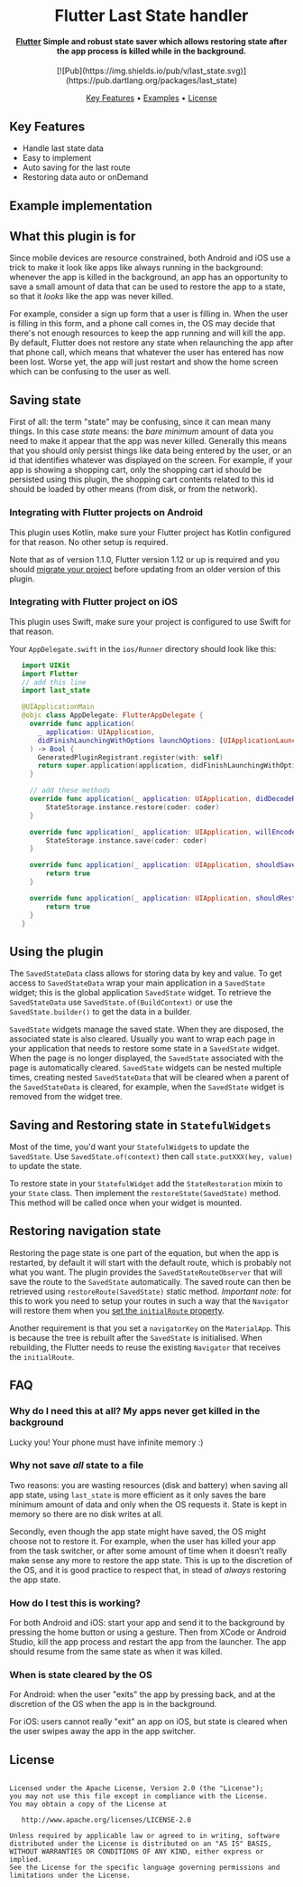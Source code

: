 <h1 align="center">
  Flutter Last State handler
  <br>
</h1>

<h4 align="center">
  <a href="https://flutter.io" target="_blank">Flutter</a> Simple and robust state saver which allows restoring state after the app process is killed while in the background.
</h4>

<p align="center">
[![Pub](https://img.shields.io/pub/v/last_state.svg)](https://pub.dartlang.org/packages/last_state)
</p>
<p align="center">
  <a href="#key-features">Key Features</a> •
  <a href="https://github.com/salim-lachdhaf/last_state/blob/master/example">Examples</a> •
  <a href="#license">License</a>
</p>

## Key Features
* Handle last state data
* Easy to implement
* Auto saving for the last route
* Restoring data auto or onDemand

## Example implementation


## What this plugin is for
Since mobile devices are resource constrained, both Android and iOS use a trick to make it look like apps like always running in
the background: whenever the app is killed in the background, an app has an opportunity to save a small amount of data
that can be used to restore the app to a state, so that it _looks_ like the app was never killed.

For example, consider a sign up form that a user is filling in. When the user is filling in this form, and a phone call comes in,
the OS may decide that there's not enough resources to keep the app running and will kill the app. By default, Flutter does not
restore any state when relaunching the app after that phone call, which means that whatever the user has entered has now been lost.
Worse yet, the app will just restart and show the home screen which can be confusing to the user as well.

## Saving state
First of all: the term "state" may be confusing, since it can mean many things. In this case _state_ means: the *bare minimum*
amount of data you need to make it appear that the app was never killed. Generally this means that you should only persist things like
data being entered by the user, or an id that identifies whatever was displayed on the screen. For example, if your app is showing
a shopping cart, only the shopping cart id should be persisted using this plugin, the shopping cart contents related to this id
should be loaded by other means (from disk, or from the network).

### Integrating with Flutter projects on Android
This plugin uses Kotlin, make sure your Flutter project has Kotlin configured for that reason.
No other setup is required.

Note that as of version 1.1.0, Flutter version 1.12 or up is required and you should [migrate your project](https://github.com/flutter/flutter/wiki/Upgrading-pre-1.12-Android-projects)
before updating from an older version of this plugin.

### Integrating with Flutter project on iOS
This plugin uses Swift, make sure your project is configured to use Swift for that reason.

Your `AppDelegate.swift` in the `ios/Runner` directory should look like this:

```swift
   import UIKit
   import Flutter
   // add this line
   import last_state

   @UIApplicationMain
   @objc class AppDelegate: FlutterAppDelegate {
     override func application(
       _ application: UIApplication,
       didFinishLaunchingWithOptions launchOptions: [UIApplicationLaunchOptionsKey: Any]?
     ) -> Bool {
       GeneratedPluginRegistrant.register(with: self)
       return super.application(application, didFinishLaunchingWithOptions: launchOptions)
     }

     // add these methods
     override func application(_ application: UIApplication, didDecodeRestorableStateWith coder: NSCoder) {
         StateStorage.instance.restore(coder: coder)
     }

     override func application(_ application: UIApplication, willEncodeRestorableStateWith coder: NSCoder) {
         StateStorage.instance.save(coder: coder)
     }

     override func application(_ application: UIApplication, shouldSaveApplicationState coder: NSCoder) -> Bool {
         return true
     }

     override func application(_ application: UIApplication, shouldRestoreApplicationState coder: NSCoder) -> Bool {
         return true
     }
   }
```

## Using the plugin
The `SavedStateData` class allows for storing data by key and value. To get access to `SavedStateData` wrap your
main application in a `SavedState` widget; this is the global application `SavedState` widget. To retrieve the `SavedStateData`
use `SavedState.of(BuildContext)` or use the `SavedState.builder()` to get the data in a builder.

`SavedState` widgets manage the saved state. When they are disposed, the associated state is also cleared. Usually you want to
wrap each page in your application that needs to restore some state in a `SavedState` widget. When the page is no longer displayed, the
`SavedState` associated with the page is automatically cleared. `SavedState` widgets can be nested multiple times, creating nested
`SavedStateData` that will be cleared when a parent of the `SavedStateData` is cleared, for example, when the `SavedState` widget is removed
from the widget tree.

## Saving and Restoring state in `StatefulWidgets`
Most of the time, you'd want your `StatefulWidget`s to update the `SavedState`. Use `SavedState.of(context)` then call `state.putXXX(key, value)` to
update the state.

To restore state in your `StatefulWidget` add the `StateRestoration` mixin to your `State` class. Then implement the `restoreState(SavedState)`
method. This method will be called once when your widget is mounted.

## Restoring navigation state
Restoring the page state is one part of the equation, but when the app is restarted, by default it will start with the default route,
which is probably not what you want. The plugin provides the `SavedStateRouteObserver` that will save the route to the
`SavedState` automatically. The saved route can then be retrieved using `restoreRoute(SavedState)` static method. *Important note:* for
this to work you need to setup your routes in such a way that the `Navigator` will restore them when you [set the `initialRoute` property](https://api.flutter.dev/flutter/widgets/Navigator/initialRoute.html).

Another requirement is that you set a `navigatorKey` on the `MaterialApp`. This is because the tree is rebuilt after the `SavedState` is initialised. When
rebuilding, the Flutter needs to reuse the existing `Navigator` that receives the `initialRoute`.

## FAQ
### Why do I need this at all? My apps never get killed in the background
Lucky you! Your phone must have infinite memory :)

### Why not save _all_ state to a file
Two reasons: you are wasting resources (disk and battery) when saving all app state, using `last_state` is more efficient as it only saves the bare
minimum amount of data and only when the OS requests it. State is kept in memory so there are no disk writes at all.

Secondly, even though the app state might have saved, the OS might
choose not to restore it. For example, when the user has killed your app from the task switcher, or after some amount of time when
it doesn't really make sense any more to restore the app state. This is up to the discretion of the OS, and it is good practice
to respect that, in stead of _always_ restoring the app state.

### How do I test this is working?
For both Android and iOS: start your app and send it to the background by pressing the home button or using a gesture. Then
from XCode or Android Studio, kill the app process and restart the app from the launcher. The app should resume from the same
state as when it was killed.

### When is state cleared by the OS
For Android: when the user "exits" the app by pressing back, and at the discretion of the OS when the app is in the background.

For iOS: users cannot really "exit" an app on iOS, but state is cleared when the user swipes away the app in the app switcher.

## License
```Copyright 2019 Little Robots

Licensed under the Apache License, Version 2.0 (the "License");
you may not use this file except in compliance with the License.
You may obtain a copy of the License at

   http://www.apache.org/licenses/LICENSE-2.0

Unless required by applicable law or agreed to in writing, software
distributed under the License is distributed on an "AS IS" BASIS,
WITHOUT WARRANTIES OR CONDITIONS OF ANY KIND, either express or implied.
See the License for the specific language governing permissions and
limitations under the License.